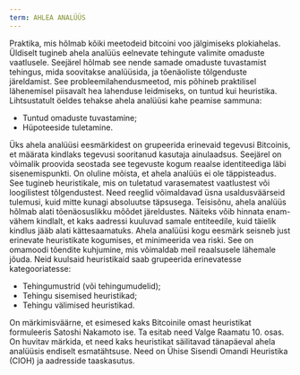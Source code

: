 ```yaml
---
term: AHLEA ANALÜÜS
---
```


Praktika, mis hõlmab kõiki meetodeid bitcoini voo jälgimiseks plokiahelas. Üldiselt tugineb ahela analüüs eelnevate tehingute valimite omaduste vaatlusele. Seejärel hõlmab see nende samade omaduste tuvastamist tehingus, mida soovitakse analüüsida, ja tõenäoliste tõlgenduste järeldamist. See probleemilahendusmeetod, mis põhineb praktilisel lähenemisel piisavalt hea lahenduse leidmiseks, on tuntud kui heuristika. Lihtsustatult öeldes tehakse ahela analüüsi kahe peamise sammuna:
* Tuntud omaduste tuvastamine;
* Hüpoteeside tuletamine.

Üks ahela analüüsi eesmärkidest on grupeerida erinevaid tegevusi Bitcoinis, et määrata kindlaks tegevusi sooritanud kasutaja ainulaadsus. Seejärel on võimalik proovida seostada see tegevuste kogum reaalse identiteediga läbi sisenemispunkti. On oluline mõista, et ahela analüüs ei ole täppisteadus. See tugineb heuristikale, mis on tuletatud varasematest vaatlustest või loogilistest tõlgendustest. Need reeglid võimaldavad üsna usaldusväärseid tulemusi, kuid mitte kunagi absoluutse täpsusega. Teisisõnu, ahela analüüs hõlmab alati tõenäosuslikku mõõdet järeldustes. Näiteks võib hinnata enam-vähem kindlalt, et kaks aadressi kuuluvad samale entiteedile, kuid täielik kindlus jääb alati kättesaamatuks. Ahela analüüsi kogu eesmärk seisneb just erinevate heuristikate kogumises, et minimeerida vea riski. See on omamoodi tõendite kuhjumine, mis võimaldab meil reaalsusele lähemale jõuda. Neid kuulsaid heuristikaid saab grupeerida erinevatesse kategooriatesse:
* Tehingumustrid (või tehingumudelid);
* Tehingu sisemised heuristikad;
* Tehingu välimised heuristikad.

On märkimisväärne, et esimesed kaks Bitcoinile omast heuristikat formuleeris Satoshi Nakamoto ise. Ta esitab need Valge Raamatu 10. osas. On huvitav märkida, et need kaks heuristikat säilitavad tänapäeval ahela analüüsis endiselt esmatähtsuse. Need on Ühise Sisendi Omandi Heuristika (CIOH) ja aadresside taaskasutus.